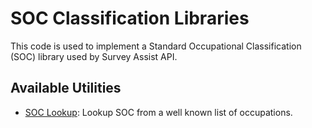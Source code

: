 # SOC Classification Libraries

This code is used to implement a Standard Occupational Classification (SOC) library used by Survey Assist API.

## Available Utilities

- [SOC Lookup](guide.md): Lookup SOC from a well known list of occupations.
